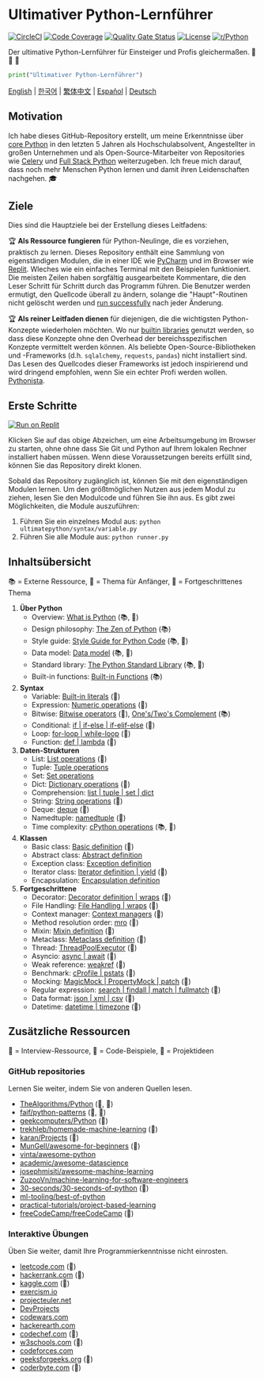 # Ultimativer Python-Lernführer

[![CircleCI](https://img.shields.io/circleci/build/github/huangsam/ultimate-python)](https://circleci.com/gh/huangsam/ultimate-python)
[![Code Coverage](https://img.shields.io/codecov/c/github/huangsam/ultimate-python)](https://codecov.io/gh/huangsam/ultimate-python)
[![Quality Gate Status](https://img.shields.io/sonar/quality_gate/huangsam_ultimate-python?server=https%3A%2F%2Fsonarcloud.io)](https://sonarcloud.io/dashboard?id=huangsam_ultimate-python)
[![License](https://img.shields.io/github/license/huangsam/ultimate-python)](https://github.com/huangsam/ultimate-python/blob/master/LICENSE)
[![r/Python](https://img.shields.io/reddit/subreddit-subscribers/Python)](https://www.reddit.com/r/Python/comments/inllmf/ultimate_python_study_guide/)

Der ultimative Python-Lernführer für Einsteiger und Profis gleichermaßen. :snake: :snake: :snake:

```python
print("Ultimativer Python-Lernführer")
```

[English](README.md) |
[한국어](README.ko.md) |
[繁体中文](README.zh_tw.md) |
[Español](README.es.md) |
[Deutsch](README.de.md)

## Motivation

Ich habe dieses GitHub-Repository erstellt, um meine Erkenntnisse über [core Python](https://www.python.org/)
in den letzten 5 Jahren als Hochschulabsolvent, Angestellter in
großen Unternehmen und als Open-Source-Mitarbeiter von Repositories wie
[Celery](https://github.com/celery/celery) und
[Full Stack Python](https://github.com/mattmakai/fullstackpython.com) weiterzugeben.
Ich freue mich darauf, dass noch mehr Menschen Python lernen und damit ihren Leidenschaften nachgehen. :mortar_board:

## Ziele

Dies sind die Hauptziele bei der Erstellung dieses Leitfadens:

:trophy: **Als Ressource fungieren** für Python-Neulinge, die es vorziehen, praktisch zu lernen.
Dieses Repository enthält eine Sammlung von eigenständigen Modulen, die in einer IDE
wie [PyCharm](https://www.jetbrains.com/pycharm/) und im Browser wie
[Replit](https://replit.com/languages/python3). Wleches wie ein einfaches Terminal 
mit den Beispielen funktioniert. Die meisten Zeilen haben sorgfältig ausgearbeitete Kommentare, die den Leser
Schritt für Schritt durch das Programm führen. Die Benutzer werden ermutigt, den
Quellcode überall zu ändern, solange die "Haupt"-Routinen nicht gelöscht werden und
[run successfully](runner.py) nach jeder Änderung.

:trophy: **Als reiner Leitfaden dienen** für diejenigen, die die wichtigsten Python-Konzepte wiederholen möchten.
Wo nur [builtin libraries](https://docs.python.org/3/library/) genutzt werden, so dass
diese Konzepte ohne den Overhead der bereichsspezifischen Konzepte vermittelt werden können. Als
beliebte Open-Source-Bibliotheken und -Frameworks (d.h. `sqlalchemy`, `requests`,
`pandas`) nicht installiert sind. Das Lesen des Quellcodes dieser Frameworks ist jedoch
inspirierend und wird dringend empfohlen, wenn Sie ein echter Profi werden wollen.
[Pythonista](https://www.urbandictionary.com/define.php?term=pythonista).

## Erste Schritte

[![Run on Replit](https://replit.com/badge/github/huangsam/ultimate-python)](https://replit.com/github/huangsam/ultimate-python)

Klicken Sie auf das obige Abzeichen, um eine Arbeitsumgebung im Browser zu starten, ohne
ohne dass Sie Git und Python auf Ihrem lokalen Rechner installiert haben müssen. Wenn diese Voraussetzungen
bereits erfüllt sind, können Sie das Repository direkt klonen.

Sobald das Repository zugänglich ist, können Sie mit den eigenständigen
Modulen lernen. Um den größtmöglichen Nutzen aus jedem Modul zu ziehen, lesen Sie den Modulcode und führen Sie ihn aus.
Es gibt zwei Möglichkeiten, die Module auszuführen:

1. Führen Sie ein einzelnes Modul aus: `python ultimatepython/syntax/variable.py`
2. Führen Sie alle Module aus: `python runner.py`

## Inhaltsübersicht

:books: = Externe Ressource,
:cake: = Thema für Anfänger,
:exploding_head: = Fortgeschrittenes Thema

1. **Über Python**
    - Overview: [What is Python](https://github.com/trekhleb/learn-python/blob/master/src/getting_started/what_is_python.md) (:books:, :cake:)
    - Design philosophy: [The Zen of Python](https://www.python.org/dev/peps/pep-0020/) (:books:)
    - Style guide: [Style Guide for Python Code](https://www.python.org/dev/peps/pep-0008/) (:books:, :exploding_head:)
    - Data model: [Data model](https://docs.python.org/3/reference/datamodel.html) (:books:, :exploding_head:)
    - Standard library: [The Python Standard Library](https://docs.python.org/3/library/) (:books:, :exploding_head:)
    - Built-in functions: [Built-in Functions](https://docs.python.org/3/library/functions.html) (:books:)
2. **Syntax**
    - Variable: [Built-in literals](ultimatepython/syntax/variable.py) (:cake:)
    - Expression: [Numeric operations](ultimatepython/syntax/expression.py) (:cake:)
    - Bitwise: [Bitwise operators](ultimatepython/syntax/bitwise.py) (:cake:), [One's/Two's Complement](https://www.geeksforgeeks.org/difference-between-1s-complement-representation-and-2s-complement-representation-technique/) (:books:)
    - Conditional: [if | if-else | if-elif-else](ultimatepython/syntax/conditional.py) (:cake:)
    - Loop: [for-loop | while-loop](ultimatepython/syntax/loop.py) (:cake:)
    - Function: [def | lambda](ultimatepython/syntax/function.py) (:cake:)
3. **Daten-Strukturen**
    - List: [List operations](ultimatepython/data_structures/list.py) (:cake:)
    - Tuple: [Tuple operations](ultimatepython/data_structures/tuple.py)
    - Set: [Set operations](ultimatepython/data_structures/set.py)
    - Dict: [Dictionary operations](ultimatepython/data_structures/dict.py) (:cake:)
    - Comprehension: [list | tuple | set | dict](ultimatepython/data_structures/comprehension.py)
    - String: [String operations](ultimatepython/data_structures/string.py) (:cake:)
    - Deque: [deque](ultimatepython/data_structures/deque.py) (:exploding_head:)
    - Namedtuple: [namedtuple](ultimatepython/data_structures/namedtuple.py) (:exploding_head:)
    - Time complexity: [cPython operations](https://wiki.python.org/moin/TimeComplexity) (:books:, :exploding_head:)
4. **Klassen**
    - Basic class: [Basic definition](ultimatepython/classes/basic_class.py) (:cake:)
    - Abstract class: [Abstract definition](ultimatepython/classes/abstract_class.py)
    - Exception class: [Exception definition](ultimatepython/classes/exception_class.py)
    - Iterator class: [Iterator definition | yield](ultimatepython/classes/iterator_class.py) (:exploding_head:)
    - Encapsulation: [Encapsulation definition](ultimatepython/classes/encapsulation.py)
5. **Fortgeschrittene**
    - Decorator: [Decorator definition | wraps](ultimatepython/advanced/decorator.py) (:exploding_head:)
    - File Handling: [File Handling | wraps](ultimatepython/advanced/file_handling.py) (:exploding_head:)
    - Context manager: [Context managers](ultimatepython/advanced/context_manager.py) (:exploding_head:)
    - Method resolution order: [mro](ultimatepython/advanced/mro.py) (:exploding_head:)
    - Mixin: [Mixin definition](ultimatepython/advanced/mixin.py) (:exploding_head:)
    - Metaclass: [Metaclass definition](ultimatepython/advanced/meta_class.py) (:exploding_head:)
    - Thread: [ThreadPoolExecutor](ultimatepython/advanced/thread.py) (:exploding_head:)
    - Asyncio: [async | await](ultimatepython/advanced/async.py) (:exploding_head:)
    - Weak reference: [weakref](ultimatepython/advanced/weak_ref.py) (:exploding_head:)
    - Benchmark: [cProfile | pstats](ultimatepython/advanced/benchmark.py) (:exploding_head:)
    - Mocking: [MagicMock | PropertyMock | patch](ultimatepython/advanced/mocking.py) (:exploding_head:)
    - Regular expression: [search | findall | match | fullmatch](ultimatepython/advanced/regex.py) (:exploding_head:)
    - Data format: [json | xml | csv](ultimatepython/advanced/data_format.py) (:exploding_head:)
    - Datetime: [datetime | timezone](ultimatepython/advanced/date_time.py) (:exploding_head:)

## Zusätzliche Ressourcen

:necktie: = Interview-Ressource,
:test_tube: = Code-Beispiele,
:brain: = Projektideen

### GitHub repositories

Lernen Sie weiter, indem Sie von anderen Quellen lesen.

- [TheAlgorithms/Python](https://github.com/TheAlgorithms/Python) (:necktie:, :test_tube:)
- [faif/python-patterns](https://github.com/faif/python-patterns) (:necktie:, :test_tube:)
- [geekcomputers/Python](https://github.com/geekcomputers/Python) (:test_tube:)
- [trekhleb/homemade-machine-learning](https://github.com/trekhleb/homemade-machine-learning) (:test_tube:)
- [karan/Projects](https://github.com/karan/Projects) (:brain:)
- [MunGell/awesome-for-beginners](https://github.com/MunGell/awesome-for-beginners) (:brain:)
- [vinta/awesome-python](https://github.com/vinta/awesome-python)
- [academic/awesome-datascience](https://github.com/academic/awesome-datascience)
- [josephmisiti/awesome-machine-learning](https://github.com/josephmisiti/awesome-machine-learning)
- [ZuzooVn/machine-learning-for-software-engineers](https://github.com/ZuzooVn/machine-learning-for-software-engineers)
- [30-seconds/30-seconds-of-python](https://github.com/30-seconds/30-seconds-of-python) (:test_tube:)
- [ml-tooling/best-of-python](https://github.com/ml-tooling/best-of-python)
- [practical-tutorials/project-based-learning](https://github.com/practical-tutorials/project-based-learning#python)
- [freeCodeCamp/freeCodeCamp](https://github.com/freeCodeCamp/freeCodeCamp) (:necktie:)

### Interaktive Übungen

Üben Sie weiter, damit Ihre Programmierkenntnisse nicht einrosten.

- [leetcode.com](https://leetcode.com/) (:necktie:)
- [hackerrank.com](https://www.hackerrank.com/) (:necktie:)
- [kaggle.com](https://www.kaggle.com/) (:brain:)
- [exercism.io](https://exercism.io/)
- [projecteuler.net](https://projecteuler.net/)
- [DevProjects](https://www.codementor.io/projects/python)
- [codewars.com](https://www.codewars.com/)
- [hackerearth.com](https://www.hackerearth.com/)
- [codechef.com](https://www.codechef.com/) (:necktie:)
- [w3schools.com](https://www.w3schools.com/python/) (:brain:)
- [codeforces.com](https://codeforces.com/)
- [geeksforgeeks.org](https://www.geeksforgeeks.org/) (:necktie:)
- [coderbyte.com](https://www.coderbyte.com/) (:necktie:)
